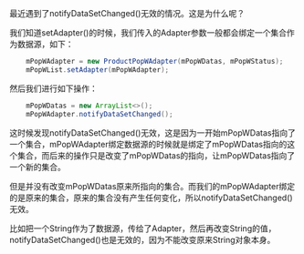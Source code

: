 最近遇到了notifyDataSetChanged()无效的情况。这是为什么呢？

我们知道setAdapter()的时候，我们传入的Adapter参数一般都会绑定一个集合作为数据源，如下：

```java
    mPopWAdapter = new ProductPopWAdapter(mPopWDatas, mPopWStatus);
    mPopWList.setAdapter(mPopWAdapter);
```
然后我们进行如下操作：

```java
    mPopWDatas = new ArrayList<>();
    mPopWAdapter.notifyDataSetChanged();
```
这时候发现notifyDataSetChanged()无效，这是因为一开始mPopWDatas指向了一个集合，mPopWAdapter绑定数据源的时候就是绑定了mPopWDatas指向的这个集合，而后来的操作只是改变了mPopWDatas的指向，让mPopWDatas指向了一个新的集合。

但是并没有改变mPopWDatas原来所指向的集合。而我们的mPopWAdapter绑定的是原来的集合，原来的集合没有产生任何变化，所以notifyDataSetChanged()无效。

比如把一个String作为了数据源，传给了Adapter，然后再改变String的值，notifyDataSetChanged()也是无效的，因为不能改变原来String对象本身。